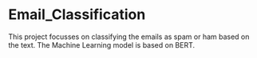 # Email_Classification
This project focusses on classifying the emails as spam or ham based on the text. The Machine Learning model is based on BERT. 
